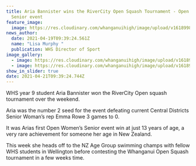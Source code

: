 ```yaml
---
title: Aria Bannister wins the RiverCity Open Squash Tournament - Open Women's
  Senior event
feature_image:
  image: https://res.cloudinary.com/whanganuihigh/image/upload/v1618998148/News/Aria_Bannister_Squash_1.jpg
news_author:
  date: 2021-04-19T09:39:24.561Z
  name: "Lisa Murphy "
  publication: WHS Director of Sport
image_gallery:
  - image: https://res.cloudinary.com/whanganuihigh/image/upload/v1618998187/News/Aria_Bannister_Squash_2.jpg
  - image: https://res.cloudinary.com/whanganuihigh/image/upload/v1618998225/News/Aria_Bannister_Squash._with_swimming_students.jpg
show_in_slider: true
date: 2021-04-21T09:39:24.744Z
---
```

WHS year 9 student Aria Bannister won the RiverCity Open squash tournament over the weekend.

Aria was the number 2 seed for the event defeating current Central Districts Senior Woman’s rep Emma Rowe 3 games to 0.

It was Arias first Open Women’s Senior event win at just 13 years of age, a very rare achievement for someone her age in New Zealand.

This week she heads off to the NZ Age Group swimming champs with fellow WHS students in Wellington before contesting the Whanganui Open Squash tournament in a few weeks time.
